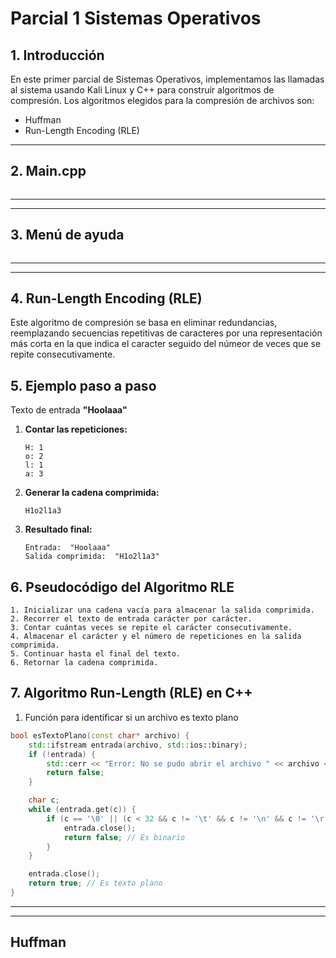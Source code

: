 # Parcial 1 Sistemas Operativos

## 1. Introducción
En este primer parcial de Sistemas Operativos, implementamos las llamadas al sistema usando Kali Linux y C++ para construír algoritmos de compresión.
Los algoritmos elegidos para la compresión de archivos son:
- Huffman
- Run-Length Encoding (RLE)

---
## 2. Main.cpp
```cpp

```
---

---
## 3. Menú de ayuda
```cpp

```
---

---
## 4. Run-Length Encoding (RLE)
Este algoritmo de compresión se basa en eliminar redundancias, reemplazando secuencias repetitivas de caracteres por una representación más corta en la que indica el caracter seguido del númeor de veces que se repite consecutivamente.

## 5. Ejemplo paso a paso
Texto de entrada **"Hoolaaa"**

1. **Contar las repeticiones:**
   ```
   H: 1
   o: 2
   l: 1
   a: 3
   ```
2. **Generar la cadena comprimida:**
   ```
   H1o2l1a3
   ```
3. **Resultado final:**
   ```
   Entrada:  "Hoolaaa"
   Salida comprimida:  "H1o2l1a3"
   ```

## 6. Pseudocódigo del Algoritmo RLE
```plaintext
1. Inicializar una cadena vacía para almacenar la salida comprimida.
2. Recorrer el texto de entrada carácter por carácter.
3. Contar cuántas veces se repite el carácter consecutivamente.
4. Almacenar el carácter y el número de repeticiones en la salida comprimida.
5. Continuar hasta el final del texto.
6. Retornar la cadena comprimida.
```

## 7. Algoritmo Run-Length (RLE) en C++
1. Función para identificar si un archivo es texto plano 
```cpp
bool esTextoPlano(const char* archivo) {
    std::ifstream entrada(archivo, std::ios::binary);
    if (!entrada) {
        std::cerr << "Error: No se pudo abrir el archivo " << archivo << std::endl;
        return false;
    }

    char c;
    while (entrada.get(c)) {
        if (c == '\0' || (c < 32 && c != '\t' && c != '\n' && c != '\r')) {
            entrada.close();
            return false; // Es binario
        }
    }

    entrada.close();
    return true; // Es texto plano
}
```
---

---
Huffman
---
